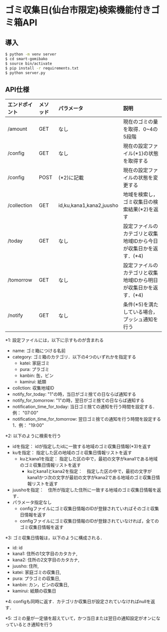 # ゴミ収集日(仙台市限定)検索機能付きゴミ箱API

## 導入
``` bash
$ python -m venv server
$ cd smart-gomibako
$ source bin/activate
$ pip install -r requirements.txt
$ python server.py
```

## API仕様

|エンドポイント|メソッド|パラメータ|説明|
|:--|:--|:--|:--|
|/amount|GET|なし|現在のゴミの量を取得．0~4の5段階|
|/config|GET|なし|現在の設定ファイル(*1)の状態を取得する|
|/config|POST|(*2)に記載|現在の設定ファイルの状態を変更する|
|/collection|GET|id,ku,kana1,kana2,juusho|地域を検索し，ゴミ収集日の検索結果(*2)を返す|
|/today|GET|なし|設定ファイルのカテゴリと収集地域IDから今日が収集日かを返す．(*4)|
|/tomorrow|GET|なし|設定ファイルのカテゴリと収集地域IDから明日が収集日かを返す．(*4)|
|/notify|GET|なし|条件(*5)を満たしている場合，プッシュ通知を行う

*1: 設定ファイルには，以下に示すものが含まれる
- name: ゴミ箱につける名前
- category: ゴミ箱のカテゴリ．以下の4つのいずれかを指定する
    - katei: 家庭ゴミ
    - pura: プラゴミ
    - kanbin: 缶，ビン
    - kamirui: 紙類
- collction: 収集地域ID
- notify_for_today: "1"の時，当日がゴミ捨ての日ならば通知する
- notify_for_tomorrow: "1"の時，翌日がゴミ捨ての日ならば通知する
- notification_time_for_today: 当日ゴミ捨ての通知を行う時間を設定する．例： "07:00"
- notification_time_for_tomorrow: 翌日ゴミ捨ての通知を行う時間を設定する1．例： "19:00"

*2: 以下のように検索を行う
- idを指定： idが指定したidに一致する地域のゴミ収集日情報(*3)を返す
- kuを指定： 指定した区の地域のゴミ収集日情報リストを返す
  - kuとkana1を指定： 指定した区の中で，最初の文字がkana1である地域のゴミ収集日情報リストを返す
    - kuとkana1とkana2を指定：　指定した区の中で，最初の文字がkana1かつ次の文字が最初の文字がkana2である地域のゴミ収集日情報リストを返す
- juushoを指定：　住所が指定した住所に一致する地域のゴミ収集日情報を返す．
- パラメータ指定なし
    - configファイルにゴミ収集日情報のIDが登録されていればそのゴミ収集日情報を返す
    - configファイルにゴミ収集日情報のIDが登録されていなければ，全てのゴミ収集日情報を返す

*3: ゴミ収集日情報は，以下のように構成される．
- id: id
- kana1: 住所の1文字目のカタカナ,
- kana2: 住所の2文字目のカタカナ,
- juusho: 住所,
- katei: 家庭ゴミの収集日,
- pura: プラゴミの収集日,
- kanbin: カン，ビンの収集日,
- kamirui: 紙類の収集日

*4: configも同時に返す．カテゴリか収集日が設定されていなければnullを返す．

*5: ゴミの量が一定値を超えていて，かつ当日または翌日の通知設定がオンになっているとき通知を行う
